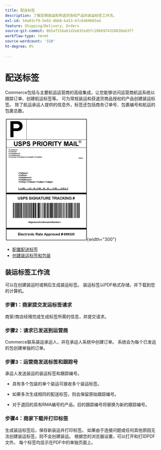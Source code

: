 ```yaml
---
title: 配送标签
description: 了解定期装运和带退货授权产品的装运标签工作流。
exl-id: 5da03cf9-5e92-4bb8-ba53-67c6469665ed
feature: Shipping/Delivery, Orders
source-git-commit: 8b5af316ab1d2e632ed5fc2066974326830ab3f7
workflow-type: tm+mt
source-wordcount: '310'
ht-degree: 0%

---
```


# 配送标签

Commerce包括与主要航运运营商的高级集成，让您能够访问运营商航运系统以跟踪订单、创建航运标签等。 可为常规装运和获退货商品授权的产品创建装运标签。 除了航运承运人提供的信息外，标签还包括商务订单号、包裹编号和航运的包裹总数。

![USPS优先送货标签](./assets/shipping-usps-priority-label.png){width="300"}

- [配置配送标签](shipping-label-configure.md)
- [创建装运标签和包装](shipping-label-create.md)

## 装运标签工作流

可以在创建装运时或稍后生成装运标签。 装运标签以PDF格式存储，并下载到您的计算机。

### 步骤1：商家提交发运标签请求

商家/商店经理完成生成标签所需的信息，并提交请求。

### 步骤2：请求已发送到运营商

Commerce联系装运承运人，并在承运人系统中创建订单。 系统会为每个已发运的包创建单独的订单。

### 步骤3：运营商发送标签和跟踪号

承运人发送装运的装运标签和跟踪编号。

- 具有多个包装的单个装运可接收多个装运标签。

- 如果多次生成相同的配送标签，则会保留原始跟踪编号。

- 对于退回的具有RMA编号的产品，旧的跟踪编号将替换为新的跟踪编号。

### 步骤4：商家下载并打印标签

生成装运标签后，保存新装运并打印标签。 如果由于连接问题或任何其他原因无法创建装运标签，则不会创建装运。 根据您的浏览器设置，可以打开和打印PDF文件。 每个标签均显示在PDF中的单独页面上。
